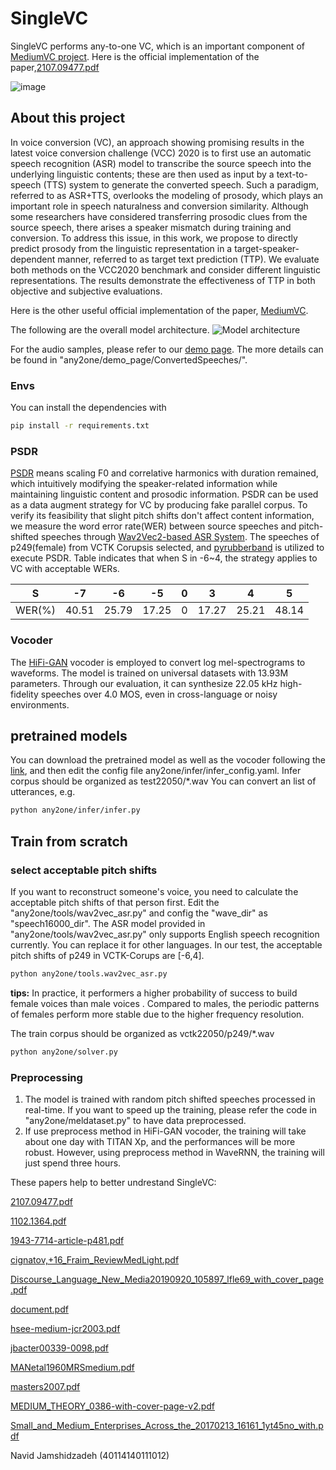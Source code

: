 # SingleVC

SingleVC performs any-to-one VC, which is an important component of [MediumVC project](https://github.com/BrightGu/MediumVC). 
Here is the official implementation of the paper,[2107.09477.pdf](https://github.com/navidjm77/SingleVC/files/10322024/2107.09477.pdf)

![image](https://user-images.githubusercontent.com/115845006/210010304-f22ce7a6-0724-4d20-b1a5-86569f1b5644.png)

## About this project

In voice conversion (VC), an approach showing promising results in the latest voice conversion challenge (VCC) 2020 is to first use an automatic speech recognition (ASR) model to transcribe the source speech into the underlying linguistic contents; these are then used as input by a text-to-speech (TTS) system to generate the converted speech. Such a paradigm, referred to as ASR+TTS, overlooks the modeling of prosody, which plays an important role in speech naturalness and conversion similarity. Although some researchers have considered transferring prosodic clues from the source speech, there arises a speaker mismatch during training and conversion. To address this issue, in this work, we propose to directly predict prosody from the linguistic representation in a target-speaker-dependent manner, referred to as target text prediction (TTP). We evaluate both methods on the VCC2020 benchmark and consider different linguistic representations. The results demonstrate the effectiveness of TTP in both objective and subjective evaluations.

Here is the other useful official implementation of the paper, [MediumVC](http://arxiv.org/abs/2110.02500).

The following are the overall model architecture.
![Model architecture](any2one/demo_page/image/any2one.png)

For the audio samples, please refer to our [demo page](https://brightgu.github.io/SingleVC/). The more details can be found in "any2one/demo_page/ConvertedSpeeches/".

### Envs
You can install the dependencies with
```bash
pip install -r requirements.txt
```

### PSDR
[PSDR](http://www.guitarpitchshifter.com/algorithm.html) means scaling F0 and correlative harmonics with duration remained, which intuitively modifying the speaker-related information while maintaining linguistic content and prosodic information. PSDR can be used as a data augment strategy for VC by producing fake parallel corpus. To verify its feasibility that slight pitch shifts don't affect content information,  we measure the word error rate(WER) between source speeches and pitch-shifted speeches through [Wav2Vec2-based ASR System](https://github.com/huggingface/transformers). The speeches of p249(female) from VCTK Corupsis selected, and [pyrubberband](https://github.com/bmcfee/pyrubberband) is utilized to  execute PSDR. Table indicates that when S in -6~4, the strategy applies to VC with acceptable WERs.

| S | -7 | -6 | -5 |0 | 3| 4 | 5 |
| :------:| :------: | :------: |:------: |:------: |:------: |:------: |:------: |
| WER(%) | 40.51 | 25.79 |17.25 |0 |17.27 |25.21 |48.14 |


### Vocoder
The [HiFi-GAN](https://github.com/jik876/hifi-gan) vocoder is employed to convert log mel-spectrograms to waveforms. The model is trained on universal datasets with 13.93M parameters. Through our evaluation, it can synthesize 22.05 kHz high-fidelity speeches over 4.0 MOS, even in cross-language or noisy environments.

## pretrained models
You can download the pretrained model as well as the vocoder following the [link](https://drive.google.com/file/d/1yV9cCne7piqBI9vng13JDdLuRlMkTbZR/view?usp=sharing), and then edit the config file any2one/infer/infer_config.yaml.  Infer corpus should be organized as test22050/*.wav
You can convert an list of  utterances, e.g.
```bash
python any2one/infer/infer.py
```
## Train from scratch

### select acceptable pitch shifts
If you want to reconstruct someone's voice, you need to calculate the acceptable pitch shifts of that person first. Edit the "any2one/tools/wav2vec_asr.py" and config the "wave_dir" as "speech16000_dir". The ASR model provided in "any2one/tools/wav2vec_asr.py" only supports English speech recognition currently. You can replace it for other languages. In our test, the acceptable pitch shifts of  p249 in VCTK-Corups are [-6,4].
```bash
python any2one/tools.wav2vec_asr.py
```
**tips:** In practice, it performers a higher probability of success to build  female voices than male voices . Compared to males, the periodic patterns of females perform more stable due to the higher frequency resolution. 

The train corpus should be organized as vctk22050/p249/*.wav
```bash
python any2one/solver.py
```
### Preprocessing
1. The model is trained with random pitch shifted speeches processed in real-time. If you want to speed up the training, please refer the code in "any2one/meldataset.py" to have data preprocessed.
2. If use preprocess method in HiFi-GAN vocoder, the training will take about one day with TITAN Xp, and the performances will be more robust. However, using preprocess method in WaveRNN,  the training will just spend three hours.

These papers help to better undrestand SingleVC:

[2107.09477.pdf](https://github.com/navidjm77/SingleVC/files/10322055/2107.09477.pdf)

[1102.1364.pdf](https://github.com/navidjm77/SingleVC/files/10322056/1102.1364.pdf)

[1943-7714-article-p481.pdf](https://github.com/navidjm77/SingleVC/files/10322059/1943-7714-article-p481.pdf)

[cignatov,+16_Fraim_ReviewMedLight.pdf](https://github.com/navidjm77/SingleVC/files/10322061/cignatov.%2B16_Fraim_ReviewMedLight.pdf)

[Discourse_Language_New_Media20190920_105897_lfle69_with_cover_page.pdf](https://github.com/navidjm77/SingleVC/files/10322063/Discourse_Language_New_Media20190920_105897_lfle69_with_cover_page.pdf)

[document.pdf](https://github.com/navidjm77/SingleVC/files/10322067/document.pdf)

[hsee-medium-jcr2003.pdf](https://github.com/navidjm77/SingleVC/files/10322068/hsee-medium-jcr2003.pdf)

[jbacter00339-0098.pdf](https://github.com/navidjm77/SingleVC/files/10322069/jbacter00339-0098.pdf)

[MANetal1960MRSmedium.pdf](https://github.com/navidjm77/SingleVC/files/10322072/MANetal1960MRSmedium.pdf)

[masters2007.pdf](https://github.com/navidjm77/SingleVC/files/10322074/masters2007.pdf)

[MEDIUM_THEORY_0386-with-cover-page-v2.pdf](https://github.com/navidjm77/SingleVC/files/10322075/MEDIUM_THEORY_0386-with-cover-page-v2.pdf)

[Small_and_Medium_Enterprises_Across_the_20170213_16161_1yt45no_with.pdf](https://github.com/navidjm77/SingleVC/files/10322092/Small_and_Medium_Enterprises_Across_the_20170213_16161_1yt45no_with.pdf)


Navid Jamshidzadeh (40114140111012)
